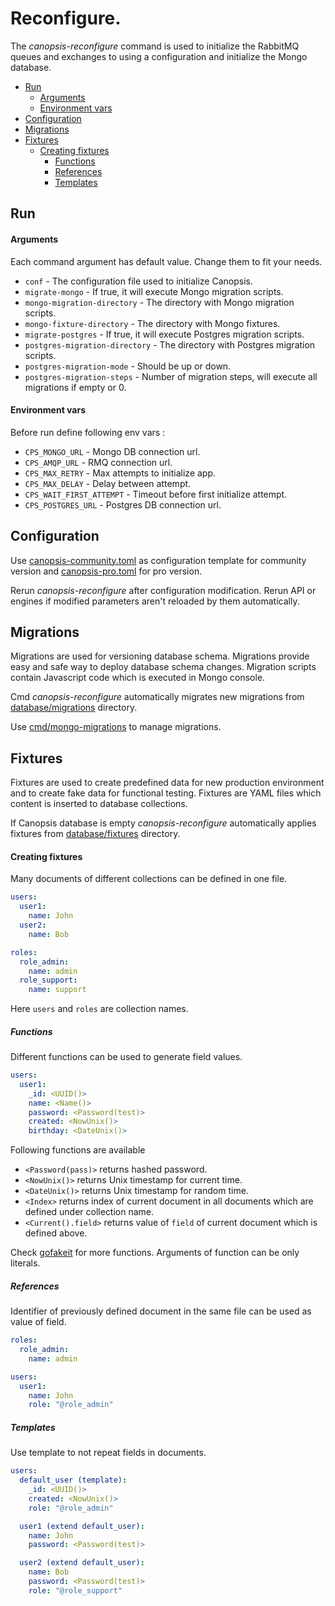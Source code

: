 # Reconfigure.

The *canopsis-reconfigure* command is used to initialize the RabbitMQ queues and exchanges to using a configuration and
initialize the Mongo database.

- [Run](#run)
    - [Arguments](#arguments)
    - [Environment vars](#environment-vars)
- [Configuration](#configuration)
- [Migrations](#migrations)
- [Fixtures](#fixtures)
  - [Creating fixtures](#creating-fixtures)
    - [Functions](#functions)
    - [References](#references)
    - [Templates](#templates)

## Run

#### Arguments

Each command argument has default value. Change them to fit your needs.

- `conf` - The configuration file used to initialize Canopsis.
- `migrate-mongo` - If true, it will execute Mongo migration scripts.
- `mongo-migration-directory` - The directory with Mongo migration scripts.
- `mongo-fixture-directory` - The directory with Mongo fixtures.
- `migrate-postgres` - If true, it will execute Postgres migration scripts.
- `postgres-migration-directory` - The directory with Postgres migration scripts.
- `postgres-migration-mode` - Should be up or down.
- `postgres-migration-steps` - Number of migration steps, will execute all migrations if empty or 0.

#### Environment vars

Before run define following env vars :

- `CPS_MONGO_URL` - Mongo DB connection url.
- `CPS_AMQP_URL` - RMQ connection url.
- `CPS_MAX_RETRY` - Max attempts to initialize app.
- `CPS_MAX_DELAY` - Delay between attempt.
- `CPS_WAIT_FIRST_ATTEMPT` - Timeout before first initialize attempt.
- `CPS_POSTGRES_URL` - Postgres DB connection url.

## Configuration

Use [canopsis-community.toml](./canopsis-community.toml) as configuration template for community version
and [canopsis-pro.toml](./canopsis-pro.toml) for pro version.

Rerun *canopsis-reconfigure* after configuration modification. Rerun API or engines if modified parameters aren't reloaded by them automatically.  

## Migrations

Migrations are used for versioning database schema. Migrations provide easy and safe way to deploy database schema changes.
Migration scripts contain Javascript code which is executed in Mongo console.  

Cmd *canopsis-reconfigure* automatically migrates new migrations from [database/migrations](../../database/migrations) directory.

Use [cmd/mongo-migrations](../mongo-migrations) to manage migrations. 

## Fixtures

Fixtures are used to create predefined data for new production environment and to create fake data for functional testing.
Fixtures are YAML files which content is inserted to database collections. 

If Canopsis database is empty *canopsis-reconfigure* automatically applies fixtures from [database/fixtures](../../database/fixtures) directory.

#### Creating fixtures

Many documents of different collections can be defined in one file.

```yaml
users:
  user1:
    name: John
  user2:
    name: Bob

roles:
  role_admin:
    name: admin
  role_support:
    name: support
```

Here `users` and `roles` are collection names.

##### Functions

Different functions can be used to generate field values.

```yaml
users:
  user1:
    _id: <UUID()>
    name: <Name()>
    password: <Password(test)>
    created: <NowUnix()>
    birthday: <DateUnix()>
```

Following functions are available

- `<Password(pass)>` returns hashed password.
- `<NowUnix()>` returns Unix timestamp for current time.
- `<DateUnix()>` returns Unix timestamp for random time.
- `<Index>` returns index of current document in all documents which are defined under collection name.
- `<Current().field>` returns value of `field` of current document which is defined above.

Check [gofakeit](https://github.com/brianvoe/gofakeit) for more functions. Arguments of function can be only literals.

##### References

Identifier of previously defined document in the same file can be used as value of field.

```yaml
roles:
  role_admin:
    name: admin

users:
  user1:
    name: John
    role: "@role_admin"  
```

##### Templates

Use template to not repeat fields in documents.

```yaml
users:
  default_user (template):
    _id: <UUID()>
    created: <NowUnix()>
    role: "@role_admin"

  user1 (extend default_user):
    name: John
    password: <Password(test)>

  user2 (extend default_user):
    name: Bob
    password: <Password(test)>
    role: "@role_support"
```
